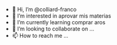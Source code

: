 - 👋 Hi, I’m @colliard-franco
- 👀 I’m interested in aprovar mis materias 
- 🌱 I’m currently learning comprar aros
- 💞️ I’m looking to collaborate on ...
- 📫 How to reach me ...

<!---
colliard-franco/colliard-franco is a ✨ special ✨ repository because its `README.md` (this file) appears on your GitHub profile.
You can click the Preview link to take a look at your changes.
--->
